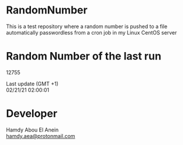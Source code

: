 # RandomNumber    
This is a test repository where a random number is pushed to a file automatically passwordless from a cron job in my Linux CentOS server    
# Random Number of the last run   
12755
      
Last update (GMT +1)    
02/21/21 02:00:01
# Developer    
Hamdy Abou El Anein   
hamdy.aea@protonmail.com
